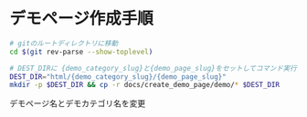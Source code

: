 # デモページ作成手順

```bash
# gitのルートディレクトリに移動
cd $(git rev-parse --show-toplevel)

# DEST_DIRに {demo_category_slug}と{demo_page_slug}をセットしてコマンド実行
DEST_DIR="html/{demo_category_slug}/{demo_page_slug}"
mkdir -p $DEST_DIR && cp -r docs/create_demo_page/demo/* $DEST_DIR
```

デモページ名とデモカテゴリ名を変更
<title>デモページ名 | デモカテゴリ名 | jQuery UI LIST / Jung Issei</title>

<!--#include virtual="/{demo_category}/lib/head_close.shtml" -->
<!--#include virtual="/{demo_category}/lib/body_close.shtml" -->
